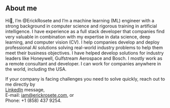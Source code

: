 ## About me
<p> Hi👋, I’m @ErickRosete and I’m a machine learning (ML) engineer with a strong background in computer science and rigorous training in artificial intelligence. I have experience as a full stack developer that companies find very valuable in combination with my expertise in data science, deep learning, and computer vision (CV).
I help companies develop and deploy professional AI solutions solving real-world industry problems to help them meet their business objectives. I have helped develop solutions for industry leaders like Honeywell, Gulfstream Aerospace and Bosch. I mostly work as a remote consultant and developer. I can work for companies anywhere in the world, including the USA.
</p>

If your company is facing challenges you need to solve quickly, reach out to me directly by<br />
[LinkedIn](https://www.linkedin.com/in/erickrosete/) message,<br>
E-mail: iam@erickrosete.com, or<br>
Phone: +1 (858) 437 9254.
